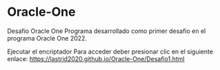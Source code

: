 # Oracle-One
Desafio Oracle One
Programa desarrollado como primer desafio en el programa Oracle One 2022.

Ejecutar el encriptador
Para acceder deber presionar clic en el siguiente enlace: https://lastrid2020.github.io/Oracle-One/Desafio1.html
